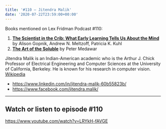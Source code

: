 ```yaml
---
title: '#110 – Jitendra Malik'
date: '2020-07-22T23:59:00+00:00'
---
```


Books mentioned on Lex Fridman Podcast #110:

1. <b><a href="https://amzn.to/3V4pnB7" target="_blank" rel="sponsored noopener noreferrer">The Scientist in the Crib: What Early Learning Tells Us About the Mind</a></b> by Alison Gopnik, Andrew N. Meltzoff, Patricia K. Kuhl
2. <b><a href="https://amzn.to/3GQXCI6" target="_blank" rel="sponsored noopener noreferrer">The Art of the Soluble</a></b> by Peter Medawar

<!--more-->

Jitendra Malik is an Indian-American academic who is the Arthur J. Chick Professor of Electrical Engineering and Computer Sciences at the University of California, Berkeley. He is known for his research in computer vision. <a href="https://en.wikipedia.org/wiki/Jitendra_Malik" target="_blank">Wikipedia</a>

- <a href="https://www.linkedin.com/in/jitendra-malik-60b55823b/" target="_blank">https://www.linkedin.com/in/jitendra-malik-60b55823b/</a>
- <a href="https://www.facebook.com/jitendra.malik/" target="_blank">https://www.facebook.com/jitendra.malik/</a>

- - - - - -

## Watch or listen to episode #110

<https://www.youtube.com/watch?v=LRYkH-fAVGE>